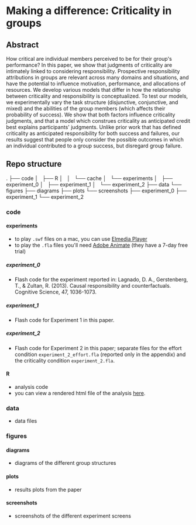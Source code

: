 # Making a difference: Criticality in groups

## Abstract

How critical are individual members perceived to be for their group's performance? In this paper, we show that judgments of criticality are intimately linked to considering responsibility. Prospective responsibility attributions in groups are relevant across many domains and situations, and have the potential to influence motivation, performance, and allocations of resources. We develop various models that differ in how the relationship between criticality and responsibility is conceptualized. To test our models, we experimentally vary the task structure (disjunctive, conjunctive, and mixed) and the abilities of the group members (which affects their probability of success). We show that both factors influence criticality judgments, and that a model which construes criticality as anticipated credit best explains participants' judgments. Unlike prior work that has defined criticality as anticipated responsibility for both success and failures, our results suggest that people only consider the possible outcomes in which an individual contributed to a group success, but disregard group failure.

## Repo structure
.
├── code
│   ├── R
│   │   └── cache
│   └── experiments
│       ├── experiment_0
│       ├── experiment_1
│       └── experiment_2
├── data
└── figures
    ├── diagrams
    ├── plots
    └── screenshots
        ├── experiment_0
        ├── experiment_1
        └── experiment_2

### code

#### experiments

- to play `.swf` files on a mac, you can use [Elmedia Player](https://mac.eltima.com/freeflashplayer.html)
- to play the `.fla` files you'll need [Adobe Animate](https://www.adobe.com/products/animate.html) (they have a 7-day free trial)

##### experiment_0

- Flash code for the experiment reported in: Lagnado, D. A., Gerstenberg, T., & Zultan, R. (2013). Causal responsibility and counterfactuals. Cognitive Science, 47, 1036-1073. 

##### experiment_1

- Flash code for Experiment 1 in this paper. 

##### experiment_2

- Flash code for Experiment 2 in this paper; separate files for the effort condition `experiment_2_effort.fla` (reported only in the appendix) and the criticality condition `experiment_2.fla`. 

#### R

- analysis code
- you can view a rendered html file of the analysis [here](https://cicl-stanford.github.io/making_a_difference/).

### data

- data files

### figures

#### diagrams

- diagrams of the different group structures 

#### plots

- results plots from the paper 

#### screenshots

- screenshots of the different experiment screens 
